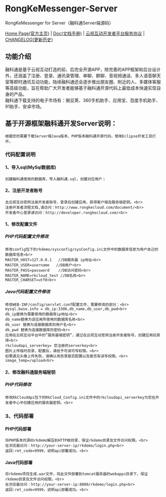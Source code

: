 # RongKeMessenger-Server
RongKeMessenger for Server（融科通Server端源码）

[Home Page(官方主页)](http://www.rongkecloud.com) | [Doc(文档手册)](http://www.rongkecloud.com/download/rongketong/doc.zip) | [云视互动开发者平台服务协议](http://www.rongkecloud.com/tecinfo/28.html) | [CHANGELOG(更新历史)](https://github.com/rongkecloud/RongKeMessenger-Server/blob/master/CHANGELOG.md)

## 功能介绍
  融科通是基于云视互动打造的前、后完全开源APP，除完善的APP框架和后台设计外，还涵盖了注册、登录、通讯录管理、单聊、群聊、音视频通话、多人语音聊天室等即时通讯互动功能，陆续融科通还会逐步推出朋友圈、附近的人、多媒体客服等高级功能，旨在帮助广大开发者能够基于融科通开源代码上最低成本快速实现自身的产品。<br/>
融科通下载支持的电子市场有：豌豆荚、360手机助手、应用宝、百度手机助手、91助手、安卓市场。

## 基于开源框架融科通开发Server说明：

    根据您的需要下载Server端Java版本、PHP版本融科通开源代码，使用Eclipse开发工具打开。

### 代码配置说明 <br>
#### 1、导入sql(MySql数据库)
    创建融科通使用的数据库，导入融科通.sql，创建对应用户；
#### 2、注册开发者账号<br/>
    去云视互动官网注册开发者账号，登录后创建应用，获得客户端及服务端密钥。<br>
    注册开发者流程文档,请访问：http://www.rongkecloud.com/document/<br>
    开发者中心登录请访问：http://developer.rongkecloud.com/<br>
#### 1、修改配置文件<br/>

##### PHP代码配置文件修改<br>
    修改config包下的rkdemo/sysconfig/sysConfig.ini文件中的数据库信息为用户自己的数据库信息<br>
    MASTER_HOST=127.0.0.1   //DB服务器 ip地址<br>
    MASTER_USER=username   //DB用户<br>
    MASTER_PASS=password    //DB访问密码<br>
    MASTER_NAME=rkcloud_test //DB名称<br>
    MASTER_CHARSET=utf8<br>

##### Java代码配置文件修改<br>
    修改WEB-INF/config/servlet.conf配置文件，需要修改的部分：<br>
    mysql.base.info = db_ip:3306,db_name,db_user,db_pwd<br>
    db_ip替换为需要使用的数据库ip地址<br>
    db_name替换为该应用所使用的数据库名称<br>
    db_user 替换为连接数据库的用户名<br>
    db_pwd 替换为连接数据库的密码<br>
    应用在云视互动平台中的”服务器端密钥”，通过在云视互动官网注册开发者账号，创建应用后获得<br>
    rkcloudapi_serverkey= 您注册的serverkey<br>
    图片上传临时目录，配置后，请给予可读可写权限。<br>
    如果遇见头像上传失败，请确认改目录是否配置以及是否有读写权限。<br>
    image_temp=/upload<br>

#### 2、修改融科通服务端秘钥 <br>
##### PHP代码修改
    修改RkCloudApi包下的RkCloud_Config.ini文件中的rkcloudapi_serverkey为您在开发者中心中创建应用的服务器密钥。<br>

### 3、代码部署<br>
#### PHP代码部署<br>
    将PHP版本的源码rkdemo解压到HTTP根目录，保证rkdemo目录及文件访问权限。<br>
    在浏览器访问：http://your-server-ip/rkdemo/login.php<br>
    返回:ret_code=9999，说明api部署成功。<br>

#### Java代码部署<br>
    将rkdemo项目生成.war文件，将此文件部署到tomcat服务器的webapps目录下，保证rkdemo目录及文件访问权限。<br>
    在浏览器访问：http://your-server-ip:8080/rkdemo/login.php<br>
    返回:ret_code=9999，说明api部署成功。<br>

